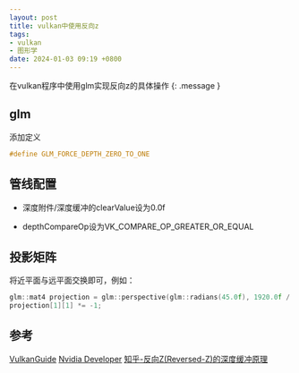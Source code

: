 ```yaml
---
layout: post
title: vulkan中使用反向z
tags: 
- vulkan
- 图形学
date: 2024-01-03 09:19 +0800
---
```

在vulkan程序中使用glm实现反向z的具体操作
{: .message }

## glm

添加定义

``` c++
#define GLM_FORCE_DEPTH_ZERO_TO_ONE
```

## 管线配置

- 深度附件/深度缓冲的clearValue设为0.0f

- depthCompareOp设为VK_COMPARE_OP_GREATER_OR_EQUAL

## 投影矩阵

将近平面与远平面交换即可，例如：
``` c++
glm::mat4 projection = glm::perspective(glm::radians(45.0f), 1920.0f / 1080.0f, 10000.0f, 0.1f);
projection[1][1] *= -1;
```

## 参考

[VulkanGuide](https://vkguide.dev/docs/new_chapter_3/loading_meshes)
[Nvidia Developer](https://developer.nvidia.com/content/depth-precision-visualized)
[知乎-反向Z(Reversed-Z)的深度缓冲原理](https://zhuanlan.zhihu.com/p/75517534)